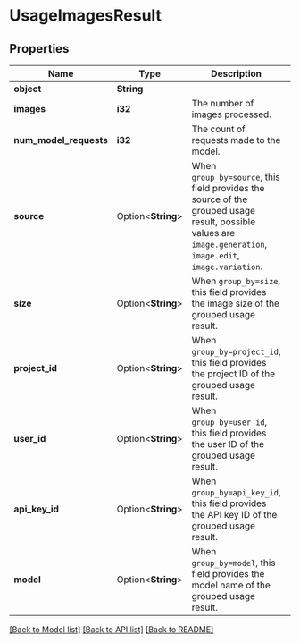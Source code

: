 # UsageImagesResult

## Properties

Name | Type | Description | Notes
------------ | ------------- | ------------- | -------------
**object** | **String** |  | 
**images** | **i32** | The number of images processed. | 
**num_model_requests** | **i32** | The count of requests made to the model. | 
**source** | Option<**String**> | When `group_by=source`, this field provides the source of the grouped usage result, possible values are `image.generation`, `image.edit`, `image.variation`. | [optional]
**size** | Option<**String**> | When `group_by=size`, this field provides the image size of the grouped usage result. | [optional]
**project_id** | Option<**String**> | When `group_by=project_id`, this field provides the project ID of the grouped usage result. | [optional]
**user_id** | Option<**String**> | When `group_by=user_id`, this field provides the user ID of the grouped usage result. | [optional]
**api_key_id** | Option<**String**> | When `group_by=api_key_id`, this field provides the API key ID of the grouped usage result. | [optional]
**model** | Option<**String**> | When `group_by=model`, this field provides the model name of the grouped usage result. | [optional]

[[Back to Model list]](../README.md#documentation-for-models) [[Back to API list]](../README.md#documentation-for-api-endpoints) [[Back to README]](../README.md)


